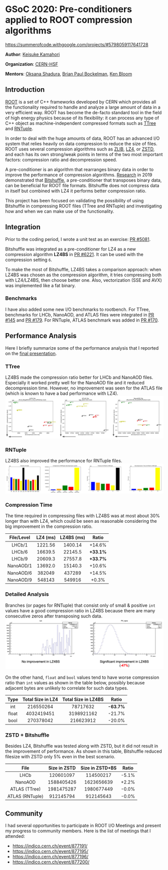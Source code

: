 # GSoC 2020: Pre-conditioners applied to ROOT compression algorithms
<https://summerofcode.withgoogle.com/projects/#5798059117641728>

**Author**: [Keisuke Kamahori](https://github.com/kamahori)

**Organization**: [CERN-HSF](https://hepsoftwarefoundation.org)

**Mentors**: [Oksana Shadura](https://github.com/oshadura), [Brian Paul Bockelman](https://github.com/bbockelm), [Ken Bloom](https://github.com/kenbloom)

## Introduction
[ROOT](https://root.cern.ch/) is a set of C++ frameworks developed by CERN which provides all the functionality required to handle and analyze a large amount of data in a very efficient way. ROOT has become the de-facto standard tool in the field of high energy physics because of its flexibility: it can process any type of C++ object as machine-independent compressed formats such as [TTree](https://root.cern.ch/root/htmldoc/guides/users-guide/Trees.html) and [RNTuple](https://root.cern.ch/doc/master/md_tree_ntuple_v7_doc_README.html). 

In order to deal with the huge amounts of data, ROOT has an advanced I/O system that relies heavily on data compression to reduce the size of files. ROOT uses several compression algorithms such as [ZLIB](https://www.zlib.net/), [LZ4](https://github.com/lz4/lz4), or [ZSTD](https://github.com/facebook/zstd), and each has its own strong/weak points in terms of the two most important factors: compression ratio and decompression speed.

A pre-conditioner is an algorithm that rearranges binary data in order to improve the performance of compression algorithms. [Research](https://arxiv.org/abs/1906.04624) in 2019 demonstrated that [Bitshuffle](https://github.com/kiyo-masui/bitshuffle), a pre-conditioner that transposes binary data, can be beneficial for ROOT file formats. Bitshuffle does not compress data in itself but combined with LZ4 it performs better compression ratio.

This project has been focused on validating the possibility of using Bitshuffle in compressing ROOT files (TTree and RNTuple) and investigating how and when we can make use of the functionality.

## Integration
Prior to the coding period, I wrote a unit test as an exercise: [PR #5081](https://github.com/root-project/root/pull/5081).

Bitshuffle was integrated as a pre-conditioner for LZ4 as a new compression algorithm **LZ4BS** in [PR #6221](https://github.com/root-project/root/pull/6221). It can be used with the compression setting `6`.

To make the most of Bitshuffle, LZ4BS takes a comparison approach: when LZ4BS was chosen as the compression algorithm, it tries compressing both with LZ4/LZ4BS, then choose better one. Also, vectorization (SSE and AVX) was implemented like a fat binary.

### Benchmarks
I have also added some new I/O benchmarks to rootbench. For TTree, benchmarks for LHCb, NanoAOD, and ATLAS files were integrated in [PR #145](https://github.com/root-project/rootbench/pull/145) and [PR #179](https://github.com/root-project/rootbench/pull/179).
For RNTuple, ATLAS benchmark was added in [PR #170](https://github.com/root-project/rootbench/pull/170).

## Performance Analysis
Here I briefly summarize some of the performance analysis that I reported on the [final presentation](https://indico.cern.ch/event/877200/).

### TTree
LZ4BS made the compression ratio better for LHCb and NanoAOD files. Especially it worked pretty well for the NanoAOD file and it reduced decompression time. However, no improvement was seen for the ATLAS file (which is known to have a bad performance with LZ4).
![TTree](img/ttree.png)

### RNTuple
LZ4BS also improved the performance for RNTuple files.
![RNTuple](img/rntuple.png)

### Compression Time
The time required in compressing files with LZ4BS was at most about 30% longer than with LZ4, which could be seen as reasonable considering the big improvement in the compression ratio.

| File/Level | LZ4 (ms) | LZ4BS (ms) | Ratio |
|:-------:|:-------:|:-------:|:-------:|
| LHCb/1 | 1221.56 | 1400.14 | +14.6% |
| LHCb/6 | 16639.5 | 22145.5 | **+33.1%** |
| LHCb/9 | 20609.3 | 27557.8 | **+33.7%** |
| NanoAOD/1 | 13692.0 | 15140.3 | +10.6% |
| NanoAOD/6 | 382049 | 437289 | +14.5% |
| NanoAOD/9 | 548143 | 549916 | +0.3% |

### Detailed Analysis
Branches (or pages for RNTuple) that consist only of small & positive `int` values have a good compression ratio in LZ4BS because there are many consecutive zeros after transposing such data.
![Branch](img/branch.png)

On the other hand, `float` and `bool` values tend to have worse compression ratio than `int` values as shown in the table below, possibly because adjacent bytes are unlikely to correlate for such data types.

| Type | Total Size in LZ4 | Total Size in LZ4BS | Ratio |
|:-------:|:-------:|:-------:|:-------:|
| int | 216550264 | 78717632 | **-63.7%** |
| float | 4032419451 | 3198921162 | -21.7% |
| bool | 270378042 | 216623912 | -20.0% |

### ZSTD + Bitshuffle
Besides LZ4, Bitshuffle was tested along with ZSTD, but it did not result in the improvement of performance. As shown in this table, Bitshuffle reduced filesize with ZSTD only 5% even in the best scenario.

| File | Size in ZSTD | Size in ZSTD+BS | Ratio |
|:-------:|:-------:|:-------:|:-------:|
| LHCb | 120601097 | 114500217 |-5.1% |
| NanoAOD | 1588405426 | 1623656639 | +2.2% |
| ATLAS (TTree) | 1981475287 | 1980677449 | -0.0% |
| ATLAS (RNTuple) | 912145794 | 912145643 | -0.0% |

## Community
I had several opportunities to participate in ROOT I/O Meetings and present my progress to community members. Here is the list of meetings that I attended:
- <https://indico.cern.ch/event/877191/>
- <https://indico.cern.ch/event/877195/>
- <https://indico.cern.ch/event/877196/>
- <https://indico.cern.ch/event/877200/>